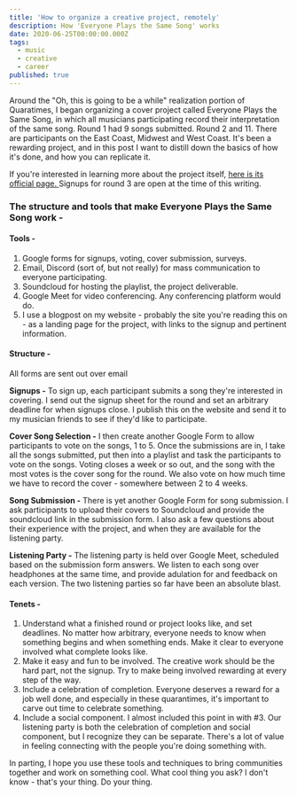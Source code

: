 ```yaml
---
title: 'How to organize a creative project, remotely'
description: How 'Everyone Plays the Same Song' works
date: 2020-06-25T00:00:00.000Z
tags:
  - music
  - creative
  - career
published: true
---
```

Around the "Oh, this is going to be a while" realization portion of Quaratimes, I began organizing a cover project called Everyone Plays the Same Song, in which all musicians participating record their interpretation of the same song. Round 1 had 9 songs submitted. Round 2 and 11. There are participants on the East Coast, Midwest and West Coast. It's been a rewarding project, and in this post I want to distill down the basics of how it's done, and how you can replicate it. 

If you're interested in learning more about the project itself, [here is its official page. ](https://natespilman.com/blog/everyone-plays-the-same-song/)Signups for round 3 are open at the time of this writing. 

### The structure and tools that make Everyone Plays the Same Song work -

#### Tools -

1. Google forms for signups, voting, cover submission, surveys. 
2. Email, Discord (sort of, but not really) for mass communication to everyone participating. 
3. Soundcloud for hosting the playlist, the project deliverable. 
4. Google Meet for video conferencing. Any conferencing platform would do. 
5. I use a blogpost on my website - probably the site you're reading this on - as a landing page for the project, with links to the signup and pertinent information. 

#### Structure -

All forms are sent out over email

**Signups -** To sign up, each participant submits a song they're interested in covering.  I send out the signup sheet for the round and set an arbitrary deadline for when signups close. I publish this on the website and send it to my musician friends to see if they'd like to participate. 

**Cover Song Selection -**  I then create another Google Form to allow participants to vote on the songs, 1 to 5. Once the submissions are in, I take all the songs submitted, put then into a playlist and task the participants to vote on the songs. Voting closes a week or so out, and the  song with the most votes is the cover song for the round. We also vote on how much time we have to record the cover - somewhere between 2 to 4 weeks. 

**Song Submission -**  There is yet another Google Form for song submission. I ask participants to upload their covers to Soundcloud and provide the soundcloud link in the submission form. I also ask a few questions about their experience with the project, and when they are available for the listening party.

**Listening Party -** The listening party is held over Google Meet, scheduled based on the submission form answers. We listen to each song over headphones at the same time, and provide adulation for and feedback on each version. The two listening parties so far have been an absolute blast. 



#### Tenets - 

1. Understand what a finished round or project looks like, and set deadlines. No matter how arbitrary, everyone needs to know when something begins and when something ends. Make it clear to everyone involved what complete looks like. 
2. Make it easy and fun to be involved. The creative work should be the hard part, not the signup. Try to make being involved rewarding at every step of the way. 
3. Include a celebration of completion. Everyone deserves a reward for a job well done, and especially in these quarantimes, it's important to carve out time to celebrate something. 
4. Include a social component. I almost included this point in with #3. Our listening party is both the celebration of completion and social component, but I recognize they can be separate. There's a lot of value in feeling connecting with the people you're doing something with. 



In parting, I hope you use these tools and techniques to bring communities together and work on something cool. What cool thing you ask? I don't know - that's your thing. Do your thing.